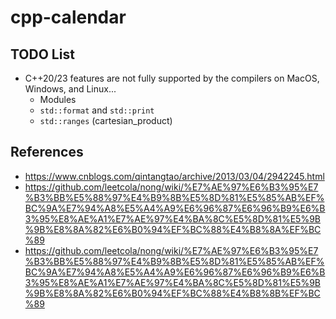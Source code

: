 # cpp-calendar

## TODO List
* C++20/23 features are not fully supported by the compilers on MacOS, Windows, and Linux...
  * Modules
  * `std::format` and `std::print`
  * `std::ranges` (cartesian_product)

## References
* https://www.cnblogs.com/qintangtao/archive/2013/03/04/2942245.html
* https://github.com/leetcola/nong/wiki/%E7%AE%97%E6%B3%95%E7%B3%BB%E5%88%97%E4%B9%8B%E5%8D%81%E5%85%AB%EF%BC%9A%E7%94%A8%E5%A4%A9%E6%96%87%E6%96%B9%E6%B3%95%E8%AE%A1%E7%AE%97%E4%BA%8C%E5%8D%81%E5%9B%9B%E8%8A%82%E6%B0%94%EF%BC%88%E4%B8%8A%EF%BC%89
* https://github.com/leetcola/nong/wiki/%E7%AE%97%E6%B3%95%E7%B3%BB%E5%88%97%E4%B9%8B%E5%8D%81%E5%85%AB%EF%BC%9A%E7%94%A8%E5%A4%A9%E6%96%87%E6%96%B9%E6%B3%95%E8%AE%A1%E7%AE%97%E4%BA%8C%E5%8D%81%E5%9B%9B%E8%8A%82%E6%B0%94%EF%BC%88%E4%B8%8B%EF%BC%89
